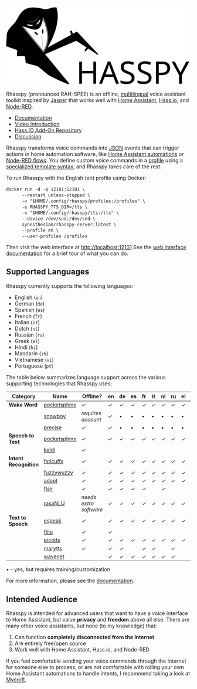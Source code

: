 ![Rhasspy logo](docs/img/rhasspy.svg)

Rhasspy (pronounced RAH-SPEE) is an offline, [multilingual](#supported-languages) voice assistant toolkit inspired by [Jasper](https://jasperproject.github.io/) that works well with [Home Assistant](https://www.home-assistant.io/), [Hass.io](https://www.home-assistant.io/hassio/), and [Node-RED](https://nodered.org).

* [Documentation](https://rhasspy.readthedocs.io/)
* [Video Introduction](https://www.youtube.com/watch?v=ijKTR_GqWwA)
* [Hass.IO Add-On Repository](https://github.com/synesthesiam/hassio-addons)
* [Discussion](https://community.home-assistant.io/t/rhasspy-offline-voice-assistant-toolkit/60862)

Rhasspy transforms voice commands into [JSON](https://json.org) events that can trigger actions in home automation software, like [Home Assistant automations](https://www.home-assistant.io/docs/automation/trigger/#event-trigger) or [Node-RED flows](https://rhasspy.readthedocs.io/en/latest/usage/#node-red). You define custom voice commands in a [profile](profiles.md) using a [specialized template syntax](https://rhasspy.readthedocs.io/en/latest/training/#sentencesini), and Rhasspy takes care of the rest.

To run Rhasspy with the English (en) profile using Docker:

    docker run -d -p 12101:12101 \
          --restart unless-stopped \
          -v "$HOME/.config/rhasspy/profiles:/profiles" \
          -e RHASSPY_TTS_DIR=/tts \
          -v "$HOME/.config/rhasspy/tts:/tts" \
          --device /dev/snd:/dev/snd \
          synesthesiam/rhasspy-server:latest \
          --profile en \
          --user-profiles /profiles
          
Then visit the web interface at [http://localhost:12101](http://localhost:12101)
See the [web interface documentation](https://rhasspy.readthedocs.io/en/latest/usage/#web-interface) for a brief tour of what you can do.

## Supported Languages

Rhasspy currently supports the following languages:

* English (`en`)
* German (`de`)
* Spanish (`es`)
* French (`fr`)
* Italian (`it`)
* Dutch (`nl`)
* Russian (`ru`)
* Greek (`el`)
* Hindi (`hi`)
* Mandarin (`zh`)
* Vietnamese (`vi`)
* Portuguese (`pt`)

The table below summarizes language support across the various supporting technologies that Rhasspy uses:

| Category               | Name                                                                                  | Offline?               | en       | de       | es       | fr       | it       | nl       | ru       | el       | hi       | zh       | vi       | pt       |
| --------               | ------                                                                                | --------               | -------  | -------  | -------  | -------  | -------  | -------  | -------  | -------  | -------  | -------  | -------  | -------  |
| **Wake Word**          | [pocketsphinx](https://rhasspy.readthedocs.io/en/latest/wake-word/#pocketsphinx)      | &#x2713;               | &#x2713; | &#x2713; | &#x2713; | &#x2713; | &#x2713; | &#x2713; | &#x2713; | &#x2713; | &#x2713; | &#x2713; |          |          |
|                        | [snowboy](https://rhasspy.readthedocs.io/en/latest/wake-word/#snowboy)                | *requires account*     | &#x2713; | &bull;   | &bull;   | &bull;   | &bull;   | &bull;   | &bull;   | &bull;   | &bull;   | &bull;   | &bull;   | &bull;   |
|                        | [precise](https://rhasspy.readthedocs.io/en/latest/wake-word/#mycroft-precise)        | &#x2713;               | &#x2713; | &bull;   | &bull;   | &bull;   | &bull;   | &bull;   | &bull;   | &bull;   | &bull;   | &bull;   | &bull;   | &bull;   |
| **Speech to Text**     | [pocketsphinx](https://rhasspy.readthedocs.io/en/latest/speech-to-text/#pocketsphinx) | &#x2713;               | &#x2713; | &#x2713; | &#x2713; | &#x2713; | &#x2713; | &#x2713; | &#x2713; | &#x2713; | &#x2713; | &#x2713; |          |          |
|                        | [kaldi](https://rhasspy.readthedocs.io/en/latest/speech-to-text/#kaldi)               | &#x2713;               |          |          |          |          |          |          |          |          |          |          | &#x2713; | &#x2713; |
| **Intent Recognition** | [fsticuffs](https://rhasspy.readthedocs.io/en/latest/intent-recognition/#fsticuffs)   | &#x2713;               | &#x2713; | &#x2713; | &#x2713; | &#x2713; | &#x2713; | &#x2713; | &#x2713; | &#x2713; | &#x2713; | &#x2713; | &#x2713; | &#x2713; |
|                        | [fuzzywuzzy](https://rhasspy.readthedocs.io/en/latest/intent-recognition/#fuzzywuzzy) | &#x2713;               | &#x2713; | &#x2713; | &#x2713; | &#x2713; | &#x2713; | &#x2713; | &#x2713; | &#x2713; | &#x2713; | &#x2713; | &#x2713; | &#x2713; |
|                        | [adapt](https://rhasspy.readthedocs.io/en/latest/intent-recognition/#mycroft-adapt)   | &#x2713;               | &#x2713; | &#x2713; | &#x2713; | &#x2713; | &#x2713; | &#x2713; | &#x2713; | &#x2713; | &#x2713; | &#x2713; | &#x2713; | &#x2713; |
|                        | [flair](https://rhasspy.readthedocs.io/en/latest/intent-recognition/#flair)           | &#x2713;               | &#x2713; | &#x2713; | &#x2713; | &#x2713; |          | &#x2713; |          |          |          |          |          | &#x2713; |
|                        | [rasaNLU](https://rhasspy.readthedocs.io/en/latest/intent-recognition/#rasanlu)       | *needs extra software* | &#x2713; | &#x2713; | &#x2713; | &#x2713; | &#x2713; | &#x2713; | &#x2713; | &#x2713; | &#x2713; | &#x2713; | &#x2713; | &#x2713; |
| **Text to Speech**     | [espeak](https://rhasspy.readthedocs.io/en/latest/text-to-speech/#espeak)             | &#x2713;               | &#x2713; | &#x2713; | &#x2713; | &#x2713; | &#x2713; | &#x2713; | &#x2713; | &#x2713; | &#x2713; | &#x2713; | &#x2713; | &#x2713; |
|                        | [flite](https://rhasspy.readthedocs.io/en/latest/text-to-speech/#flite)               | &#x2713;               | &#x2713; |          |          |          |          |          |          |          | &#x2713; |          |          |          |
|                        | [picotts](https://rhasspy.readthedocs.io/en/latest/text-to-speech/#picotts)           | &#x2713;               | &#x2713; | &#x2713; | &#x2713; | &#x2713; | &#x2713; | &#x2713; | &#x2713; | &#x2713; | &#x2713; | &#x2713; | &#x2713; | &#x2713; |
|                        | [marytts](https://rhasspy.readthedocs.io/en/latest/text-to-speech/#marytts)           | &#x2713;               | &#x2713; | &#x2713; |          | &#x2713; | &#x2713; |          | &#x2713; |          |          |          |          |          |
|                        | [wavenet](https://rhasspy.readthedocs.io/en/latest/text-to-speech/#google-wavenet)    |                        | &#x2713; | &#x2713; | &#x2713; | &#x2713; | &#x2713; | &#x2713; | &#x2713; |          | &#x2713; | &#x2713; |          | &#x2713; |

&bull; - yes, but requires training/customization

For more information, please see the [documentation](https://rhasspy.readthedocs.io/).
 
## Intended Audience

Rhasspy is intended for advanced users that want to have a voice interface to Home Assistant, but value **privacy** and **freedom** above all else. There are many other voice assistants, but none (to my knowledge) that:

1. Can function **completely disconnected from the Internet**
2. Are entirely free/open source
3. Work well with Home Assistant, Hass.io, and Node-RED

If you feel comfortable sending your voice commands through the Internet for someone else to process, or are not comfortable with rolling your own Home Assistant automations to handle intents, I recommend taking a look at [Mycroft](https://mycroft.ai).

